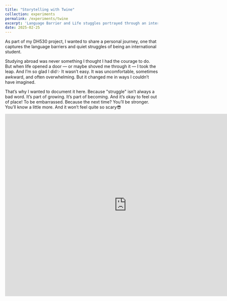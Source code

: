 ```yaml
---
title: "Storytelling with Twine"
collection: experiments
permalink: /experiments/twine
excerpt: 'Language Barrier and Life stuggles portrayed through an interactive fiction'
date: 2025-02-25
---
```


As part of my DH530 project, I wanted to share a personal journey, one that captures the language barriers and quiet struggles of being an international student.

Studying abroad was never something I thought I had the courage to do. But when life opened a door — or maybe shoved me through it — I took the leap. And I’m so glad I did✨
It wasn’t easy. It was uncomfortable, sometimes awkward, and often overwhelming. But it changed me in ways I couldn’t have imagined.

That’s why I wanted to document it here. Because "struggle" isn’t always a bad word. It’s part of growing. It’s part of becoming.
And it’s okay to feel out of place! To be embarrassed. Because the next time? You’ll be stronger. You’ll know a little more. And it won’t feel quite so scary😎

<iframe src="https://4thpapitch.github.io/twine-story-experiment/" width="800" height="600" style="border: none;"></iframe>
